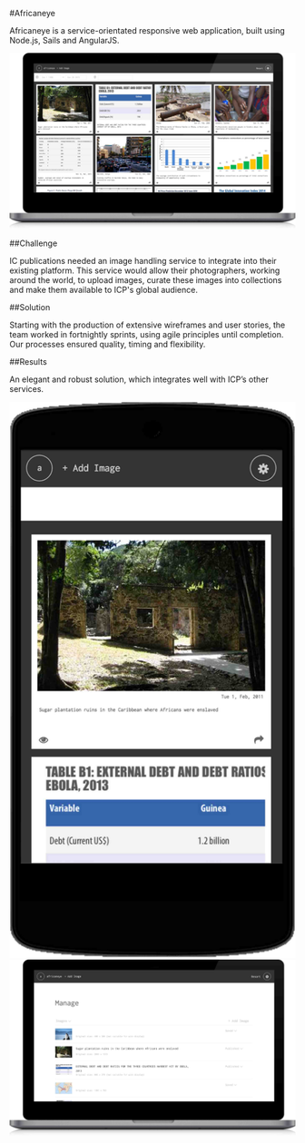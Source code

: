 #Africaneye

Africaneye is a service-orientated responsive web application, built using Node.js, Sails and AngularJS.

<p class="center"><img class="abc-desktop" src="../assets/africaneye-laptop.jpg"></p>


##Challenge

IC publications needed an image handling service to integrate into their existing platform. This service would allow their photographers, working around the world, to upload images, curate these images into collections and make them available to ICP's global audience.

##Solution

Starting with the production of extensive wireframes and user stories, the team worked in fortnightly sprints, using agile principles until completion. Our processes ensured quality, timing and flexibility.

##Results

An elegant and robust solution, which integrates well with ICP’s other services.

<p class="center">
	<img class="abc-mobile" src="../assets/africaneye-mobile.jpg">
	<img class="abc-laptop" src="../assets/africaneye-laptop-content.jpg">
</p>

